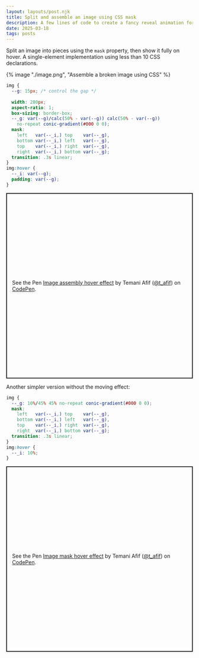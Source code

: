 ```yaml
---
layout: layouts/post.njk
title: Split and assemble an image using CSS mask
description: A few lines of code to create a fancy reveal animation for images
date: 2025-03-18
tags: posts
---
```


Split an image into pieces using the `mask` property, then show it fully on hover. A single-element implementation using less than 10 CSS declarations.


{% image "./image.png", "Assemble a broken image using CSS" %}


```css
img {
  --g: 15px; /* control the gap */
  
  width: 280px;
  aspect-ratio: 1;
  box-sizing: border-box;
  --_g: var(--g)/calc(50% - var(--g)) calc(50% - var(--g)) 
    no-repeat conic-gradient(#000 0 0);
  mask: 
    left   var(--_i,) top    var(--_g),
    bottom var(--_i,) left   var(--_g),
    top    var(--_i,) right  var(--_g),
    right  var(--_i,) bottom var(--_g);
  transition: .3s linear;
}
img:hover {
  --_i: var(--g);
  padding: var(--g);
}
```

<p class="codepen" data-height="500" data-default-tab="result" data-slug-hash="yyLvRqW" data-pen-title="Image assembly hover effect" data-preview="true" data-user="t_afif" style="height: 500px; box-sizing: border-box; display: flex; align-items: center; justify-content: center; border: 2px solid; margin: 1em 0; padding: 1em;">
  <span>See the Pen <a href="https://codepen.io/t_afif/pen/yyLvRqW">
  Image assembly hover effect</a> by Temani Afif (<a href="https://codepen.io/t_afif">@t_afif</a>)
  on <a href="https://codepen.io">CodePen</a>.</span>
</p>

Another simpler version without the moving effect:

```css
img {
  --_g: 10%/45% 45% no-repeat conic-gradient(#000 0 0);
  mask: 
    left   var(--_i,) top    var(--_g),
    bottom var(--_i,) left   var(--_g),
    top    var(--_i,) right  var(--_g),
    right  var(--_i,) bottom var(--_g);
  transition: .3s linear;
}
img:hover {
  --_i: 10%;
}
```

<p class="codepen" data-height="500" data-default-tab="result" data-slug-hash="qBpyWgK" data-pen-title="Image mask hover effect" data-preview="true" data-user="t_afif" style="height: 500px; box-sizing: border-box; display: flex; align-items: center; justify-content: center; border: 2px solid; margin: 1em 0; padding: 1em;">
  <span>See the Pen <a href="https://codepen.io/t_afif/pen/qBpyWgK">
  Image mask hover effect</a> by Temani Afif (<a href="https://codepen.io/t_afif">@t_afif</a>)
  on <a href="https://codepen.io">CodePen</a>.</span>
</p>
<script async src="https://public.codepenassets.com/embed/index.js"></script>